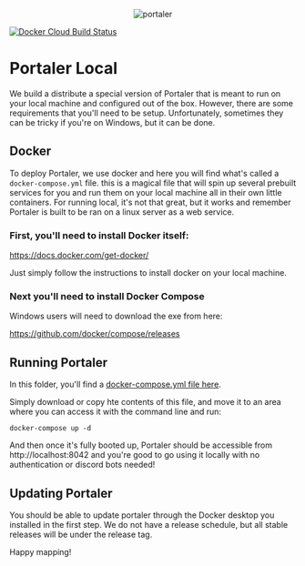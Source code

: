 <p align="center">
  <img alt="portaler" src="https://portaler.zone/portaler-github.png" />
</p>

[![Docker Cloud Build Status](https://img.shields.io/docker/cloud/build/mawburn/portaler-local?label=docker%20local&style=flat-square)](https://hub.docker.com/repository/docker/mawburn/portaler-local)

# Portaler Local

We build a distribute a special version of Portaler that is meant to run on your local machine and configured out of the box. However, there are some requirements that you'll need to be setup. Unfortunately, sometimes they can be tricky if you're on Windows, but it can be done.

## Docker

To deploy Portaler, we use docker and here you will find what's called a `docker-compose.yml` file. this is a magical file that will spin up several prebuilt services for you and run them on your local machine all in their own little containers. For running local, it's not that great, but it works and remember Portaler is built to be ran on a linux server as a web service.

### First, you'll need to install Docker itself:

https://docs.docker.com/get-docker/

Just simply follow the instructions to install docker on your local machine.

### Next you'll need to install Docker Compose

Windows users will need to download the exe from here:

https://github.com/docker/compose/releases

## Running Portaler

In this folder, you'll find a [docker-compose.yml file here](./docker-compose.yml).

Simply download or copy hte contents of this file, and move it to an area where you can access it with the command line and run:

    docker-compose up -d

And then once it's fully booted up, Portaler should be accessible from http://localhost:8042 and you're good to go using it locally with no authentication or discord bots needed!

## Updating Portaler

You should be able to update portaler through the Docker desktop you installed in the first step. We do not have a release schedule, but all stable releases will be under the release tag.

Happy mapping!

